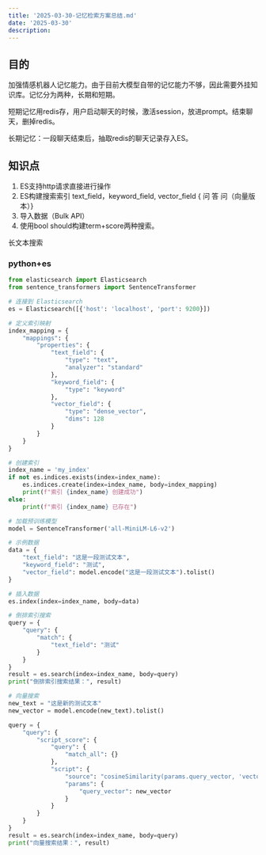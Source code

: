```yaml
---
title: '2025-03-30-记忆检索方案总结.md'
date: '2025-03-30'
description:
---
```



## 目的
加强情感机器人记忆能力。由于目前大模型自带的记忆能力不够，因此需要外挂知识库。记忆分为两种，长期和短期。

短期记忆用redis存，用户启动聊天的时候，激活session，放进prompt。结束聊天，删掉redis。

长期记忆：一段聊天结束后，抽取redis的聊天记录存入ES。


## 知识点
1. ES支持http请求直接进行操作
2. ES构建搜索索引 
text_field，keyword_field, vector_field
{ 问 答 问（向量版本）}
3. 导入数据（Bulk API）
4. 使用bool should构建term+score两种搜索。

长文本搜索



### python+es
```python
from elasticsearch import Elasticsearch
from sentence_transformers import SentenceTransformer

# 连接到 Elasticsearch
es = Elasticsearch([{'host': 'localhost', 'port': 9200}])

# 定义索引映射
index_mapping = {
    "mappings": {
        "properties": {
            "text_field": {
                "type": "text",
                "analyzer": "standard"
            },
            "keyword_field": {
                "type": "keyword"
            },
            "vector_field": {
                "type": "dense_vector",
                "dims": 128
            }
        }
    }
}

# 创建索引
index_name = 'my_index'
if not es.indices.exists(index=index_name):
    es.indices.create(index=index_name, body=index_mapping)
    print(f"索引 {index_name} 创建成功")
else:
    print(f"索引 {index_name} 已存在")

# 加载预训练模型
model = SentenceTransformer('all-MiniLM-L6-v2')

# 示例数据
data = {
    "text_field": "这是一段测试文本",
    "keyword_field": "测试",
    "vector_field": model.encode("这是一段测试文本").tolist()
}

# 插入数据
es.index(index=index_name, body=data)

# 倒排索引搜索
query = {
    "query": {
        "match": {
            "text_field": "测试"
        }
    }
}
result = es.search(index=index_name, body=query)
print("倒排索引搜索结果：", result)

# 向量搜索
new_text = "这是新的测试文本"
new_vector = model.encode(new_text).tolist()

query = {
    "query": {
        "script_score": {
            "query": {
                "match_all": {}
            },
            "script": {
                "source": "cosineSimilarity(params.query_vector, 'vector_field') + 1.0",
                "params": {
                    "query_vector": new_vector
                }
            }
        }
    }
}
result = es.search(index=index_name, body=query)
print("向量搜索结果：", result)
```